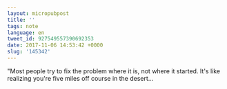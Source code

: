 ```yaml
---
layout: micropubpost
title: ''
tags: note
language: en
tweet_id: 927549557390692353
date: 2017-11-06 14:53:42 +0000
slug: '145342'
---
```

"Most people try to fix the problem where it is, not where it started.  It's like realizing you're five miles off course in the desert...
